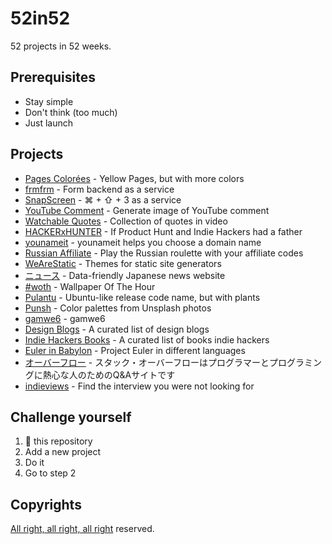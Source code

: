 # 52in52

52 projects in 52 weeks.

## Prerequisites

- Stay simple
- Don't think (too much)
- Just launch

## Projects

- [Pages Colorées](http://pagescolorees.info) - Yellow Pages, but with more colors
- [frmfrm](https://frmfrm.cc) - Form backend as a service
- [SnapScreen](https://snapscreen.me) - &#8984; + &#x21E7; + 3 as a service
- [YouTube Comment](https://snapscreen.me/youtube) - Generate image of YouTube comment
- [Watchable Quotes](https://gamwe6.github.io/watchable-quotes/) - Collection of quotes in video
- [HACKERxHUNTER](https://hackerxhunter.surge.sh) - If Product Hunt and Indie Hackers had a father
- [younameit](https://younameit.cc) - younameit helps you choose a domain name
- [Russian Affiliate](https://gamwe6.github.io/russian-affiliate/) - Play the Russian roulette with your affiliate codes
- [WeAreStatic](https://wearestatic.surge.sh/) - Themes for static site generators
- [ニュース](https://gamwe6.github.io/nyuusu) - Data-friendly Japanese news website
- [#woth](https://twitter.com/gamwe6) - Wallpaper Of The Hour
- [Pulantu](https://github.com/gamwe6/pulantu) - Ubuntu-like release code name, but with plants
- [Punsh](https://punsh.gamwe6.com) - Color palettes from Unsplash photos
- [gamwe6](https://www.gamwe6.com) - gamwe6
- [Design Blogs](https://github.com/gamwe6/design-blogs) - A curated list of design blogs
- [Indie Hackers Books](https://indiehackersbooks.com) - A curated list of books indie hackers
- [Euler in Babylon](https://eulerinbabylon.onrender.com/) - Project Euler in different languages
- [オーバーフロー](https://gamwe6.github.io/obafuro/) - スタック・オーバーフローはプログラマーとプログラミングに熱心な人のためのQ&Aサイトです
- [indieviews](https://github.com/gamwe6/indieviews) - Find the interview you were not looking for

## Challenge yourself

1. 🍴 this repository
2. Add a new project
3. Do it
4. Go to step 2

## Copyrights

[All right, all right, all right](https://youtu.be/rbOI7wt-CxE) reserved.

